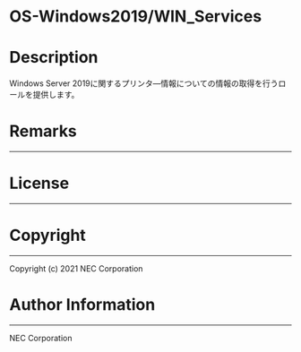 OS-Windows2019/WIN_Services
=======================================================
# Description
Windows Server 2019に関するプリンタ―情報についての情報の取得を行うロールを提供します。

# Remarks
-------

# License
-------

# Copyright
---------
Copyright (c) 2021 NEC Corporation

# Author Information
------------------
NEC Corporation
